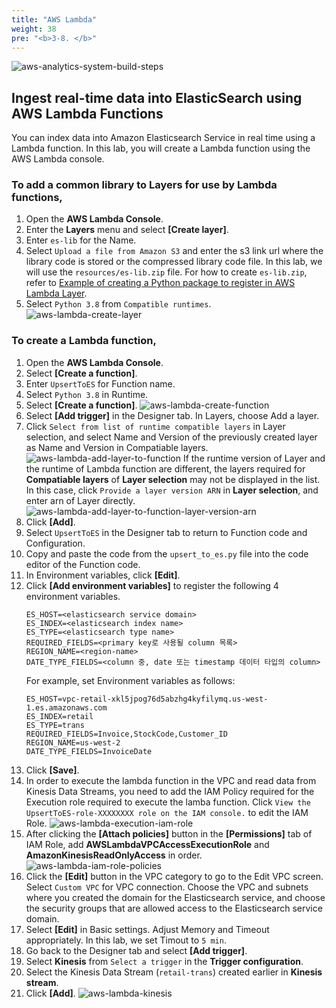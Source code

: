 ```yaml
---
title: "AWS Lambda"
weight: 38
pre: "<b>3-8. </b>"
---
```


![aws-analytics-system-build-steps](/analytics-on-aws/images/aws-analytics-system-build-steps.svg)

## Ingest real-time data into ElasticSearch using AWS Lambda Functions

You can index data into Amazon Elasticsearch Service in real time using a Lambda function.
In this lab, you will create a Lambda function using the AWS Lambda console.

### To add a common library to Layers for use by Lambda functions,
1. Open the **AWS Lambda Console**.
2. Enter the **Layers** menu and select **\[Create layer\]**.
3. Enter `es-lib` for the Name.
4. Select `Upload a file from Amazon S3` and enter the s3 link url where the library code is stored or the compressed library code file.
In this lab, we will use the `resources/es-lib.zip` file. For how to create `es-lib.zip`, refer to [Example of creating a Python package to register in AWS Lambda Layer](/en/reference/).
5. Select `Python 3.8` from `Compatible runtimes`.
![aws-lambda-create-layer](/analytics-on-aws/images/aws-lambda-create-layer.png)

### To create a Lambda function,
1. Open the **AWS Lambda Console**.
2. Select **\[Create a function\]**.
3. Enter `UpsertToES` for Function name.
4. Select `Python 3.8` in Runtime.
5. Select **\[Create a function\]**.
![aws-lambda-create-function](/analytics-on-aws/images/aws-lambda-create-function.png)
6. Select **\[Add trigger\]** in the Designer tab. In Layers, choose Add a layer.
7. Click `Select from list of runtime compatible layers` in Layer selection, and select Name and Version of the previously created layer as Name and Version in Compatiable layers.
![aws-lambda-add-layer-to-function](/analytics-on-aws/images/aws-lambda-add-layer-to-function.png)
If the runtime version of Layer and the runtime of Lambda function are different, the layers required for **Compatiable layers** of **Layer selection** may not be displayed in the list.
In this case, click `Provide a layer version ARN` in **Layer selection**, and enter arn of Layer directly.
![aws-lambda-add-layer-to-function-layer-version-arn](/analytics-on-aws/images/aws-lambda-add-layer-to-function-layer-version-arn.png)
8. Click **\[Add\]**.
9. Select `UpsertToES` in the Designer tab to return to Function code and Configuration.
10. Copy and paste the code from the `upsert_to_es.py` file into the code editor of the Function code.
11. In Environment variables, click **\[Edit\]**.
12. Click **\[Add environment variables\]** to register the following 4 environment variables.
    ```shell script
    ES_HOST=<elasticsearch service domain>
    ES_INDEX=<elasticsearch index name>
    ES_TYPE=<elasticsearch type name>
    REQUIRED_FIELDS=<primary key로 사용될 column 목록>
    REGION_NAME=<region-name>
    DATE_TYPE_FIELDS=<column 중, date 또는 timestamp 데이터 타입의 column>
    ```
    For example, set Environment variables as follows:
    ```buildoutcfg
    ES_HOST=vpc-retail-xkl5jpog76d5abzhg4kyfilymq.us-west-1.es.amazonaws.com
    ES_INDEX=retail
    ES_TYPE=trans
    REQUIRED_FIELDS=Invoice,StockCode,Customer_ID
    REGION_NAME=us-west-2
    DATE_TYPE_FIELDS=InvoiceDate
    ```
13. Click **\[Save\]**.
14. In order to execute the lambda function in the VPC and read data from Kinesis Data Streams, you need to add the IAM Policy required for the Execution role required to execute the lamba function.
Click `View the UpsertToES-role-XXXXXXXX role on the IAM console.` to edit the IAM Role.
![aws-lambda-execution-iam-role](/analytics-on-aws/images/aws-lambda-execution-iam-role.png)
15. After clicking the **\[Attach policies\]** button in the **\[Permissions\]** tab of IAM Role, add **AWSLambdaVPCAccessExecutionRole** and **AmazonKinesisReadOnlyAccess** in order.
![aws-lambda-iam-role-policies](/analytics-on-aws/images/aws-lambda-iam-role-policies.png)
16. Click the **\[Edit\]** button in the VPC category to go to the Edit VPC screen. Select `Custom VPC` for VPC connection.
Choose the VPC and subnets where you created the domain for the Elasticsearch service, and choose the security groups that are allowed access to the Elasticsearch service domain.
17. Select **\[Edit\]** in Basic settings. Adjust Memory and Timeout appropriately. In this lab, we set Timout to `5 min`.
18. Go back to the Designer tab and select **\[Add trigger\]**.
19. Select **Kinesis** from `Select a trigger` in the **Trigger configuration**.
20. Select the Kinesis Data Stream (`retail-trans`) created earlier in **Kinesis stream**.
21. Click **\[Add\]**.
![aws-lambda-kinesis](/analytics-on-aws/images/aws-lambda-kinesis.png)

